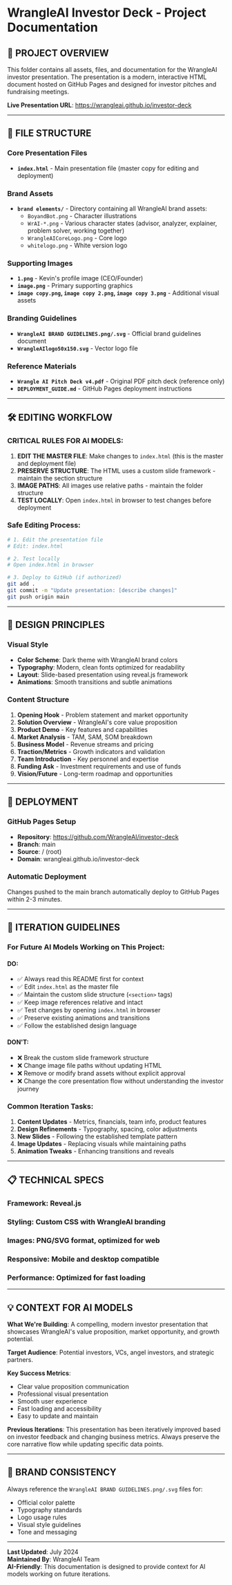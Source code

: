 # WrangleAI Investor Deck - Project Documentation

## 🎯 **PROJECT OVERVIEW**
This folder contains all assets, files, and documentation for the WrangleAI investor presentation. The presentation is a modern, interactive HTML document hosted on GitHub Pages and designed for investor pitches and fundraising meetings.

**Live Presentation URL**: https://wrangleai.github.io/investor-deck

---

## 📁 **FILE STRUCTURE**

### **Core Presentation Files**
- **`index.html`** - Main presentation file (master copy for editing and deployment)

### **Brand Assets**
- **`brand elements/`** - Directory containing all WrangleAI brand assets:
  - `BoyandBot.png` - Character illustrations
  - `WrAI-*.png` - Various character states (advisor, analyzer, explainer, problem solver, working together)
  - `WrangleAICoreLogo.png` - Core logo
  - `whitelogo.png` - White version logo

### **Supporting Images**
- **`1.png`** - Kevin's profile image (CEO/Founder)
- **`image.png`** - Primary supporting graphics
- **`image copy.png`, `image copy 2.png`, `image copy 3.png`** - Additional visual assets

### **Branding Guidelines**
- **`WrangleAI BRAND GUIDELINES.png/.svg`** - Official brand guidelines document
- **`WrangleAIlogo50x150.svg`** - Vector logo file

### **Reference Materials**
- **`Wrangle AI Pitch Deck v4.pdf`** - Original PDF pitch deck (reference only)
- **`DEPLOYMENT_GUIDE.md`** - GitHub Pages deployment instructions

---

## 🛠️ **EDITING WORKFLOW**

### **CRITICAL RULES FOR AI MODELS:**

1. **EDIT THE MASTER FILE**: Make changes to `index.html` (this is the master and deployment file)
2. **PRESERVE STRUCTURE**: The HTML uses a custom slide framework - maintain the section structure
3. **IMAGE PATHS**: All images use relative paths - maintain the folder structure
4. **TEST LOCALLY**: Open `index.html` in browser to test changes before deployment

### **Safe Editing Process:**
```bash
# 1. Edit the presentation file
# Edit: index.html

# 2. Test locally
# Open index.html in browser

# 3. Deploy to GitHub (if authorized)
git add .
git commit -m "Update presentation: [describe changes]"
git push origin main
```

---

## 🎨 **DESIGN PRINCIPLES**

### **Visual Style**
- **Color Scheme**: Dark theme with WrangleAI brand colors
- **Typography**: Modern, clean fonts optimized for readability
- **Layout**: Slide-based presentation using reveal.js framework
- **Animations**: Smooth transitions and subtle animations

### **Content Structure**
1. **Opening Hook** - Problem statement and market opportunity
2. **Solution Overview** - WrangleAI's core value proposition
3. **Product Demo** - Key features and capabilities
4. **Market Analysis** - TAM, SAM, SOM breakdown
5. **Business Model** - Revenue streams and pricing
6. **Traction/Metrics** - Growth indicators and validation
7. **Team Introduction** - Key personnel and expertise
8. **Funding Ask** - Investment requirements and use of funds
9. **Vision/Future** - Long-term roadmap and opportunities

---

## 🚀 **DEPLOYMENT**

### **GitHub Pages Setup**
- **Repository**: https://github.com/WrangleAI/investor-deck
- **Branch**: main
- **Source**: / (root)
- **Domain**: wrangleai.github.io/investor-deck

### **Automatic Deployment**
Changes pushed to the main branch automatically deploy to GitHub Pages within 2-3 minutes.

---

## 🔄 **ITERATION GUIDELINES**

### **For Future AI Models Working on This Project:**

#### **DO:**
- ✅ Always read this README first for context
- ✅ Edit `index.html` as the master file
- ✅ Maintain the custom slide structure (`<section>` tags)
- ✅ Keep image references relative and intact
- ✅ Test changes by opening `index.html` in browser
- ✅ Preserve existing animations and transitions
- ✅ Follow the established design language

#### **DON'T:**
- ❌ Break the custom slide framework structure
- ❌ Change image file paths without updating HTML
- ❌ Remove or modify brand assets without explicit approval
- ❌ Change the core presentation flow without understanding the investor journey

### **Common Iteration Tasks:**
1. **Content Updates** - Metrics, financials, team info, product features
2. **Design Refinements** - Typography, spacing, color adjustments
3. **New Slides** - Following the established template pattern
4. **Image Updates** - Replacing visuals while maintaining paths
5. **Animation Tweaks** - Enhancing transitions and reveals

---

## 📋 **TECHNICAL SPECS**

### **Framework**: Reveal.js
### **Styling**: Custom CSS with WrangleAI branding
### **Images**: PNG/SVG format, optimized for web
### **Responsive**: Mobile and desktop compatible
### **Performance**: Optimized for fast loading

---

## 💡 **CONTEXT FOR AI MODELS**

**What We're Building**: A compelling, modern investor presentation that showcases WrangleAI's value proposition, market opportunity, and growth potential.

**Target Audience**: Potential investors, VCs, angel investors, and strategic partners.

**Key Success Metrics**: 
- Clear value proposition communication
- Professional visual presentation
- Smooth user experience
- Fast loading and accessibility
- Easy to update and maintain

**Previous Iterations**: This presentation has been iteratively improved based on investor feedback and changing business metrics. Always preserve the core narrative flow while updating specific data points.

---

## 🎯 **BRAND CONSISTENCY**

Always reference the `WrangleAI BRAND GUIDELINES.png/.svg` files for:
- Official color palette
- Typography standards  
- Logo usage rules
- Visual style guidelines
- Tone and messaging

---

**Last Updated**: July 2024  
**Maintained By**: WrangleAI Team  
**AI-Friendly**: This documentation is designed to provide context for AI models working on future iterations. 